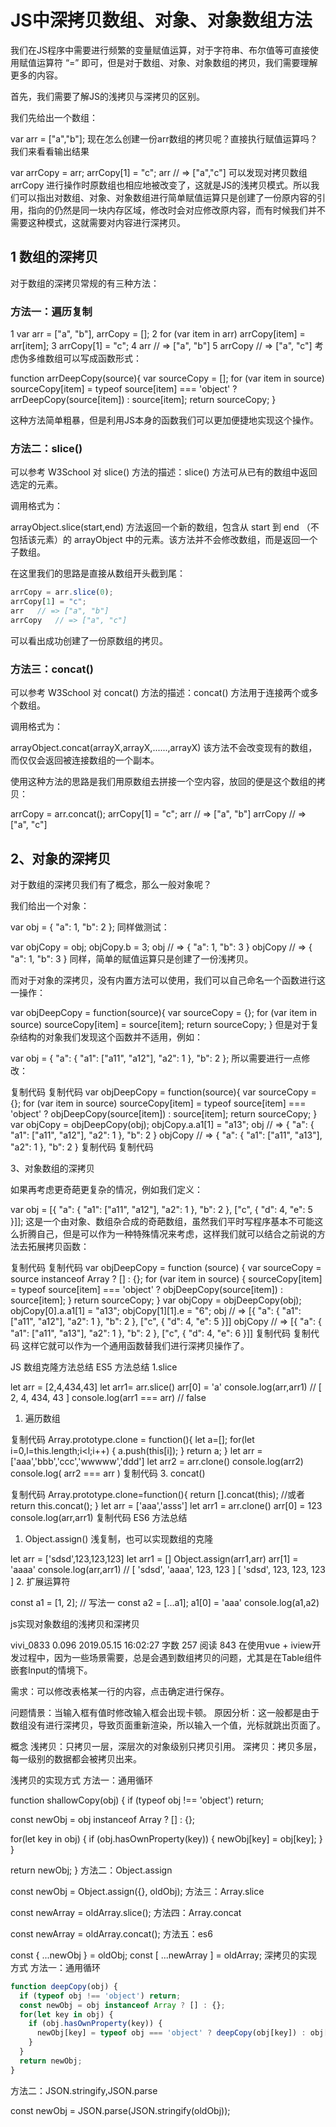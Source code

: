 # JS中深拷贝数组、对象、对象数组方法

我们在JS程序中需要进行频繁的变量赋值运算，对于字符串、布尔值等可直接使用赋值运算符 “=” 即可，但是对于数组、对象、对象数组的拷贝，我们需要理解更多的内容。

首先，我们需要了解JS的浅拷贝与深拷贝的区别。

我们先给出一个数组：

var arr = ["a","b"];
现在怎么创建一份arr数组的拷贝呢？直接执行赋值运算吗？我们来看看输出结果

var arrCopy = arr;
arrCopy[1] = "c";
arr   // => ["a","c"]
可以发现对拷贝数组 arrCopy 进行操作时原数组也相应地被改变了，这就是JS的浅拷贝模式。所以我们可以指出对数组、对象、对象数组进行简单赋值运算只是创建了一份原内容的引用，指向的仍然是同一块内存区域，修改时会对应修改原内容，而有时候我们并不需要这种模式，这就需要对内容进行深拷贝。


## 1 数组的深拷贝

 对于数组的深拷贝常规的有三种方法：

### 方法一：遍历复制

1 var arr = ["a", "b"], arrCopy = [];
2 for (var item in arr) arrCopy[item] = arr[item];
3 arrCopy[1] = "c";
4 arr   // => ["a", "b"]
5 arrCopy   // => ["a", "c"]
考虑伪多维数组可以写成函数形式：

function arrDeepCopy(source){
    var sourceCopy = [];
    for (var item in source) sourceCopy[item] = typeof source[item] === 'object' ? arrDeepCopy(source[item]) : source[item];
    return sourceCopy;
}


这种方法简单粗暴，但是利用JS本身的函数我们可以更加便捷地实现这个操作。

### 方法二：slice()

可以参考 W3School 对 slice() 方法的描述：slice() 方法可从已有的数组中返回选定的元素。

调用格式为：

arrayObject.slice(start,end)
方法返回一个新的数组，包含从 start 到 end （不包括该元素）的 arrayObject 中的元素。该方法并不会修改数组，而是返回一个子数组。

在这里我们的思路是直接从数组开头截到尾：

```js
arrCopy = arr.slice(0);
arrCopy[1] = "c";
arr   // => ["a", "b"]
arrCopy   // => ["a", "c"]
```

可以看出成功创建了一份原数组的拷贝。

### 方法三：concat()

可以参考 W3School 对 concat() 方法的描述：concat() 方法用于连接两个或多个数组。

调用格式为：

arrayObject.concat(arrayX,arrayX,......,arrayX)
该方法不会改变现有的数组，而仅仅会返回被连接数组的一个副本。

使用这种方法的思路是我们用原数组去拼接一个空内容，放回的便是这个数组的拷贝：

arrCopy = arr.concat();
arrCopy[1] = "c";
arr   // => ["a", "b"] 
arrCopy   // => ["a", "c"]

## 2、对象的深拷贝

 对于数组的深拷贝我们有了概念，那么一般对象呢？

我们给出一个对象：

var obj = { "a": 1, "b": 2 };
同样做测试：

var objCopy = obj;
objCopy.b = 3;
obj   // => { "a": 1, "b": 3 }
objCopy   // => { "a": 1, "b": 3 }
同样，简单的赋值运算只是创建了一份浅拷贝。

而对于对象的深拷贝，没有内置方法可以使用，我们可以自己命名一个函数进行这一操作：

var objDeepCopy = function(source){
    var sourceCopy = {};
    for (var item in source) sourceCopy[item] = source[item];
    return sourceCopy;
}
但是对于复杂结构的对象我们发现这个函数并不适用，例如：

var obj = { "a": { "a1": ["a11", "a12"], "a2": 1 }, "b": 2 };
所以需要进行一点修改：

复制代码
复制代码
var objDeepCopy = function(source){
    var sourceCopy = {};
    for (var item in source) sourceCopy[item] = typeof source[item] === 'object' ? objDeepCopy(source[item]) : source[item];
    return sourceCopy;
}
var objCopy = objDeepCopy(obj);
objCopy.a.a1[1] = "a13";
obj   // => { "a": { "a1": ["a11", "a12"], "a2": 1 }, "b": 2 }
objCopy   // => { "a": { "a1": ["a11", "a13"], "a2": 1 }, "b": 2 }
复制代码
复制代码
 

3、对象数组的深拷贝

 如果再考虑更奇葩更复杂的情况，例如我们定义：

var obj = [{ "a": { "a1": ["a11", "a12"], "a2": 1 }, "b": 2 }, ["c", { "d": 4, "e": 5 }]];
这是一个由对象、数组杂合成的奇葩数组，虽然我们平时写程序基本不可能这么折腾自己，但是可以作为一种特殊情况来考虑，这样我们就可以结合之前说的方法去拓展拷贝函数：

复制代码
复制代码
var objDeepCopy = function (source) {
    var sourceCopy = source instanceof Array ? [] : {};
    for (var item in source) {
        sourceCopy[item] = typeof source[item] === 'object' ? objDeepCopy(source[item]) : source[item];
    }
    return sourceCopy;
}
var objCopy = objDeepCopy(obj);
objCopy[0].a.a1[1] = "a13";
objCopy[1][1].e = "6";
obj   // => [{ "a": { "a1": ["a11", "a12"], "a2": 1 }, "b": 2 }, ["c", { "d": 4, "e": 5 }]]
objCopy   // => [{ "a": { "a1": ["a11", "a13"], "a2": 1 }, "b": 2 }, ["c", { "d": 4, "e": 6 }]]
复制代码
复制代码
这样它就可以作为一个通用函数替我们进行深拷贝操作了。


JS 数组克隆方法总结
ES5 方法总结
1.slice

let arr = [2,4,434,43]
let arr1= arr.slice()
arr[0] = 'a'
console.log(arr,arr1) // [ 2, 4, 434, 43 ]
console.log(arr1 === arr) // false
1. 遍历数组

复制代码
Array.prototype.clone = function(){
    let a=[];
    for(let i=0,l=this.length;i<l;i++) {
        a.push(this[i]);
    }
    return a;
}
let arr = ['aaa','bbb','ccc','wwwww','ddd']
let arr2 = arr.clone()
console.log(arr2)
console.log( arr2 === arr )
复制代码
3. concat()

复制代码
Array.prototype.clone=function(){ 
    return [].concat(this); 
    //或者 return this.concat();
}
let arr = ['aaa','asss']
let arr1 = arr.clone()
arr[0] = 123
console.log(arr,arr1)
复制代码
ES6 方法总结
1. Object.assign() 浅复制，也可以实现数组的克隆

let arr = ['sdsd',123,123,123]
let arr1 = []
Object.assign(arr1,arr)
arr[1] = 'aaaa'
console.log(arr,arr1) // [ 'sdsd', 'aaaa', 123, 123 ] [ 'sdsd', 123, 123, 123 ]
 2. 扩展运算符

const a1 = [1, 2];
// 写法一
const a2 = [...a1];
a1[0] = 'aaa'
console.log(a1,a2)


js实现对象数组的浅拷贝和深拷贝

vivi_0833
0.096
2019.05.15 16:02:27
字数 257
阅读 843
在使用vue + iview开发过程中，因为一些场景需要，总是会遇到数组拷贝的问题，尤其是在Table组件嵌套Input的情境下。

需求：可以修改表格某一行的内容，点击确定进行保存。

问题情景：当输入框有值时修改输入框会出现卡顿。
原因分析：这一般都是由于数组没有进行深拷贝，导致页面重新渲染，所以输入一个值，光标就跳出页面了。

概念
浅拷贝：只拷贝一层，深层次的对象级别只拷贝引用。
深拷贝：拷贝多层，每一级别的数据都会被拷贝出来。

浅拷贝的实现方式
方法一：通用循环

function shallowCopy(obj) {
  if (typeof obj !== 'object') return;

  const newObj = obj instanceof Array ? [] : {};

  for(let key in obj) {
    if (obj.hasOwnProperty(key)) {
      newObj[key] = obj[key];
    }
  }

  return newObj;
}
方法二：Object.assign

const newObj = Object.assign({}, oldObj);
方法三：Array.slice

const newArray = oldArray.slice();
方法四：Array.concat

const newArray = oldArray.concat();
方法五：es6

const { ...newObj } = oldObj;
const [ ...newArray ] = oldArray;
深拷贝的实现方式
方法一：通用循环

```js
function deepCopy(obj) {
  if (typeof obj !== 'object') return;
  const newObj = obj instanceof Array ? [] : {};
  for(let key in obj) {
    if (obj.hasOwnProperty(key)) {
      newObj[key] = typeof obj === 'object' ? deepCopy(obj[key]) : obj[key];
    }
  }
  return newObj;
}
```

方法二：JSON.stringify,JSON.parse

const newObj = JSON.parse(JSON.stringify(oldObj));